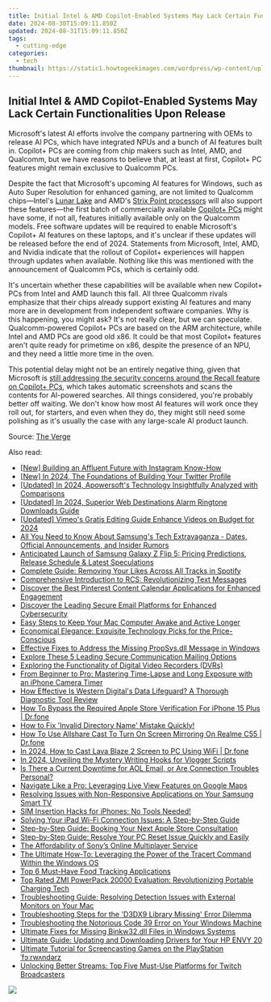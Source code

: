 ```yaml
---
title: Initial Intel & AMD Copilot-Enabled Systems May Lack Certain Functionalities Upon Release
date: 2024-08-30T15:09:11.850Z
updated: 2024-08-31T15:09:11.850Z
tags:
  - cutting-edge
categories:
  - tech
thumbnail: https://static1.howtogeekimages.com/wordpress/wp-content/uploads/2024/05/copilot.jpg
---
```


## Initial Intel & AMD Copilot-Enabled Systems May Lack Certain Functionalities Upon Release

Microsoft's latest AI efforts involve the company partnering with OEMs to release AI PCs, which have integrated NPUs and a bunch of AI features built in. Copilot+ PCs are coming from chip makers such as Intel, AMD, and Qualcomm, but we have reasons to believe that, at least at first, Copilot+ PC features might remain exclusive to Qualcomm PCs.

 Despite the fact that Microsoft's upcoming AI features for Windows, such as Auto Super Resolution for enhanced gaming, are not limited to Qualcomm chips—Intel's [Lunar Lake](https://android-unlock.techidaily.com/in-2024-best-ways-on-how-to-unlockbypassswiperemove-vivo-y78-5g-fingerprint-lock-by-drfone-android/) and AMD's [Strix Point processors](https://techidaily.com/the-way-to-recover-deleted-pictures-on-infinix-smart-8-without-backup-by-fonelab-android-recover-pictures/) will also support these features—the first batch of commercially available [Copilot+ PCs](https://change-location.techidaily.com/how-to-stop-my-spouse-from-spying-on-my-motorola-moto-g24-drfone-by-drfone-virtual-android/) might have some, if not all, features initially available only on the Qualcomm models. Free software updates will be required to enable Microsoft's Copilot+ AI features on these laptops, and it's unclear if these updates will be released before the end of 2024\. Statements from Microsoft, Intel, AMD, and Nvidia indicate that the rollout of Copilot+ experiences will happen through updates when available. Nothing like this was mentioned with the announcement of Qualcomm PCs, which is certainly odd.

 It's uncertain whether these capabilities will be available when new Copilot+ PCs from Intel and AMD launch this fall. All three Qualcomm rivals emphasize that their chips already support existing AI features and many more are in development from independent software companies. Why is this happening, you might ask? It's not really clear, but we can speculate. Qualcomm-powered Copilot+ PCs are based on the ARM architecture, while Intel and AMD PCs are good old x86\. It could be that most Copilot+ features aren't quite ready for primetime on x86, despite the presence of an NPU, and they need a little more time in the oven.

 This potential delay might not be an entirely negative thing, given that Microsoft is [still addressing the security concerns around the Recall feature on Copilot+ PCs](https://youtube-stream.techidaily.com/in-2024-the-best-of-yt-a-deep-dive-into-music-dance-clips-23/), which takes automatic screenshots and scans the contents for AI-powered searches. All things considered, you're probably better off waiting. We don't know how most AI features will work once they roll out, for starters, and even when they do, they might still need some polishing as it's usually the case with any large-scale AI product launch.

 Source: [The Verge](https://www.theverge.com/2024/6/2/24169568/microsoft-copilot-plus-gaming-pc-nvidia-amd)

<ins class="adsbygoogle"
     style="display:block"
     data-ad-format="autorelaxed"
     data-ad-client="ca-pub-7571918770474297"
     data-ad-slot="1223367746"></ins>



<ins class="adsbygoogle"
     style="display:block"
     data-ad-client="ca-pub-7571918770474297"
     data-ad-slot="8358498916"
     data-ad-format="auto"
     data-full-width-responsive="true"></ins>

<span class="atpl-alsoreadstyle">Also read:</span>
<div><ul>
<li><a href="https://instagram-video-recordings.techidaily.com/new-building-an-affluent-future-with-instagram-know-how/"><u>[New] Building an Affluent Future with Instagram Know-How</u></a></li>
<li><a href="https://twitter-videos.techidaily.com/new-in-2024-the-foundations-of-building-your-twitter-profile/"><u>[New] In 2024, The Foundations of Building Your Twitter Profile</u></a></li>
<li><a href="https://screen-mirroring-recording.techidaily.com/updated-in-2024-apowersofts-technology-insightfully-analyzed-with-comparisons/"><u>[Updated] In 2024, Apowersoft's Technology Insightfully Analyzed with Comparisons</u></a></li>
<li><a href="https://fox-http.techidaily.com/updated-in-2024-superior-web-destinations-alarm-ringtone-downloads-guide/"><u>[Updated] In 2024, Superior Web Destinations  Alarm Ringtone Downloads Guide</u></a></li>
<li><a href="https://vimeo-videos.techidaily.com/updated-vimeos-gratis-editing-guide-enhance-videos-on-budget-for-2024/"><u>[Updated] Vimeo's Gratis Editing Guide  Enhance Videos on Budget for 2024</u></a></li>
<li><a href="https://techtrends.techidaily.com/all-you-need-to-know-about-samsungs-tech-extravaganza-dates-official-announcements-and-insider-rumors/"><u>All You Need to Know About Samsung's Tech Extravaganza - Dates, Official Announcements, and Insider Rumors</u></a></li>
<li><a href="https://techtrends.techidaily.com/anticipated-launch-of-samsung-galaxy-z-flip-5-pricing-predictions-release-schedule-and-latest-speculations/"><u>Anticipated Launch of Samsung Galaxy Z Flip 5: Pricing Predictions, Release Schedule & Latest Speculations</u></a></li>
<li><a href="https://techtrends.techidaily.com/complete-guide-removing-your-likes-across-all-tracks-in-spotify/"><u>Complete Guide: Removing Your Likes Across All Tracks in Spotify</u></a></li>
<li><a href="https://techtrends.techidaily.com/comprehensive-introduction-to-rcs-revolutionizing-text-messages/"><u>Comprehensive Introduction to RCS: Revolutionizing Text Messages</u></a></li>
<li><a href="https://techtrends.techidaily.com/discover-the-best-pinterest-content-calendar-applications-for-enhanced-engagement/"><u>Discover the Best Pinterest Content Calendar Applications for Enhanced Engagement</u></a></li>
<li><a href="https://techtrends.techidaily.com/discover-the-leading-secure-email-platforms-for-enhanced-cybersecurity/"><u>Discover the Leading Secure Email Platforms for Enhanced Cybersecurity</u></a></li>
<li><a href="https://techtrends.techidaily.com/easy-steps-to-keep-your-mac-computer-awake-and-active-longer/"><u>Easy Steps to Keep Your Mac Computer Awake and Active Longer</u></a></li>
<li><a href="https://techtrends.techidaily.com/economical-elegance-exquisite-technology-picks-for-the-price-conscious/"><u>Economical Elegance: Exquisite Technology Picks for the Price-Conscious</u></a></li>
<li><a href="https://techtrends.techidaily.com/effective-fixes-to-address-the-missing-propsysdll-message-in-windows/"><u>Effective Fixes to Address the Missing PropSys.dll Message in Windows</u></a></li>
<li><a href="https://techtrends.techidaily.com/explore-these-5-leading-secure-communication-mailing-options/"><u>Explore These 5 Leading Secure Communication Mailing Options</u></a></li>
<li><a href="https://techtrends.techidaily.com/exploring-the-functionality-of-digital-video-recorders-dvrs/"><u>Exploring the Functionality of Digital Video Recorders (DVRs)</u></a></li>
<li><a href="https://techtrends.techidaily.com/from-beginner-to-pro-mastering-time-lapse-and-long-exposure-with-an-iphone-camera-timer/"><u>From Beginner to Pro: Mastering Time-Lapse and Long Exposure with an iPhone Camera Timer</u></a></li>
<li><a href="https://techtrends.techidaily.com/how-effective-is-western-digitals-data-lifeguard-a-thorough-diagnostic-tool-review/"><u>How Effective Is Western Digital's Data Lifeguard? A Thorough Diagnostic Tool Review</u></a></li>
<li><a href="https://iphone-unlock.techidaily.com/how-to-bypass-the-required-apple-store-verification-for-iphone-15-plus-drfone-by-drfone-ios/"><u>How To Bypass the Required Apple Store Verification For iPhone 15 Plus | Dr.fone</u></a></li>
<li><a href="https://common-error.techidaily.com/how-to-fix-invalid-directory-name-mistake-quickly/"><u>How to Fix 'Invalid Directory Name' Mistake Quickly!</u></a></li>
<li><a href="https://screen-mirror.techidaily.com/how-to-use-allshare-cast-to-turn-on-screen-mirroring-on-realme-c55-drfone-by-drfone-android/"><u>How To Use Allshare Cast To Turn On Screen Mirroring On Realme C55 | Dr.fone</u></a></li>
<li><a href="https://screen-mirror.techidaily.com/in-2024-how-to-cast-lava-blaze-2-screen-to-pc-using-wifi-drfone-by-drfone-android/"><u>In 2024, How to Cast Lava Blaze 2 Screen to PC Using WiFi | Dr.fone</u></a></li>
<li><a href="https://fox-helps.techidaily.com/in-2024-unveiling-the-mystery-writing-hooks-for-vlogger-scripts/"><u>In 2024, Unveiling the Mystery  Writing Hooks for Vlogger Scripts</u></a></li>
<li><a href="https://techtrends.techidaily.com/is-there-a-current-downtime-for-aol-email-or-are-connection-troubles-personal/"><u>Is There a Current Downtime for AOL Email, or Are Connection Troubles Personal?</u></a></li>
<li><a href="https://techtrends.techidaily.com/navigate-like-a-pro-leveraging-live-view-features-on-google-maps/"><u>Navigate Like a Pro: Leveraging Live View Features on Google Maps</u></a></li>
<li><a href="https://techtrends.techidaily.com/resolving-issues-with-non-responsive-applications-on-your-samsung-smart-tv/"><u>Resolving Issues with Non-Responsive Applications on Your Samsung Smart TV</u></a></li>
<li><a href="https://techtrends.techidaily.com/1722883984961-sim-insertion-hacks-for-iphones-no-tools-needed/"><u>SIM Insertion Hacks for iPhones: No Tools Needed!</u></a></li>
<li><a href="https://techtrends.techidaily.com/solving-your-ipad-wi-fi-connection-issues-a-step-by-step-guide/"><u>Solving Your iPad Wi-Fi Connection Issues: A Step-by-Step Guide</u></a></li>
<li><a href="https://techtrends.techidaily.com/step-by-step-guide-booking-your-next-apple-store-consultation/"><u>Step-by-Step Guide: Booking Your Next Apple Store Consultation</u></a></li>
<li><a href="https://techtrends.techidaily.com/step-by-step-guide-resolve-your-pc-reset-issue-quickly-and-easily/"><u>Step-by-Step Guide: Resolve Your PC Reset Issue Quickly and Easily</u></a></li>
<li><a href="https://games-able.techidaily.com/the-affordability-of-sonys-online-multiplayer-service/"><u>The Affordability of Sony’s Online Multiplayer Service</u></a></li>
<li><a href="https://techtrends.techidaily.com/the-ultimate-how-to-leveraging-the-power-of-the-tracert-command-within-the-windows-os/"><u>The Ultimate How-To: Leveraging the Power of the Tracert Command Within the Windows OS</u></a></li>
<li><a href="https://techtrends.techidaily.com/top-6-must-have-food-tracking-applications/"><u>Top 6 Must-Have Food Tracking Applications</u></a></li>
<li><a href="https://buynow-help.techidaily.com/top-rated-zmi-powerpack-20000-evaluation-revolutionizing-portable-charging-tech/"><u>Top Rated ZMI PowerPack 20000 Evaluation: Revolutionizing Portable Charging Tech</u></a></li>
<li><a href="https://techtrends.techidaily.com/troubleshooting-guide-resolving-detection-issues-with-external-monitors-on-your-mac/"><u>Troubleshooting Guide: Resolving Detection Issues with External Monitors on Your Mac</u></a></li>
<li><a href="https://techtrends.techidaily.com/troubleshooting-steps-for-the-d3dx9-library-missing-error-dilemma/"><u>Troubleshooting Steps for the 'D3DX9 Library Missing' Error Dilemma</u></a></li>
<li><a href="https://techtrends.techidaily.com/troubleshooting-the-notorious-code-39-error-on-your-windows-machine/"><u>Troubleshooting the Notorious Code 39 Error on Your Windows Machine</u></a></li>
<li><a href="https://techtrends.techidaily.com/ultimate-fixes-for-missing-binkw32dll-files-in-windows-systems/"><u>Ultimate Fixes for Missing Binkw32.dll Files in Windows Systems</u></a></li>
<li><a href="https://driver-error.techidaily.com/ultimate-guide-updating-and-downloading-drivers-for-your-hp-envy-20/"><u>Ultimate Guide: Updating and Downloading Drivers for Your HP ENVY 20</u></a></li>
<li><a href="https://techtrends.techidaily.com/ultimate-tutorial-for-screencasting-games-on-the-playstation-frwnderz/"><u>Ultimate Tutorial for Screencasting Games on the PlayStation ˈfɔːrwʌndərz</u></a></li>
<li><a href="https://techtrends.techidaily.com/unlocking-better-streams-top-five-must-use-platforms-for-twitch-broadcasters/"><u>Unlocking Better Streams: Top Five Must-Use Platforms for Twitch Broadcasters</u></a></li>
</ul></div>

<!-- affiliate ads begin -->
<a href="https://shop.manycam.com/order/checkout.php?PRODS=17728032&QTY=1&AFFILIATE=108875&CART=1"><img src="https://secure.avangate.com/images/merchant/8230bea7d54bcdf99cdfe85cb07313d5/mcaffbanner920x120.png" border="0"></a>
<!-- affiliate ads end -->